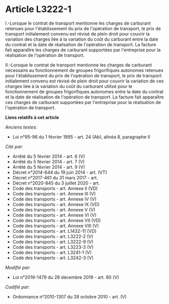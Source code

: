 # Article L3222-1

I.-Lorsque le contrat de transport mentionne les charges de carburant retenues pour l'établissement du prix de l'opération de
transport, le prix de transport initialement convenu est révisé de plein droit pour couvrir la variation des charges liée à
la variation du coût du carburant entre la date du contrat et la date de réalisation de l'opération de transport. La facture
fait apparaître les charges de carburant supportées par l'entreprise pour la réalisation de l'opération de transport.

II.-Lorsque le contrat de transport mentionne les charges de carburant nécessaire au fonctionnement de groupes frigorifiques
autonomes retenues pour l'établissement du prix de l'opération de transport, le prix de transport initialement convenu est
révisé de plein droit pour couvrir la variation de ces charges liée à la variation du coût du carburant utilisé pour le
fonctionnement de groupes frigorifiques autonomes entre la date du contrat et la date de réalisation de l'opération de
transport. La facture fait apparaître ces charges de carburant supportées par l'entreprise pour la réalisation de l'opération
de transport.

**Liens relatifs à cet article**

_Anciens textes_:

  - Loi n°95-96 du 1 février 1995 - art. 24 (Ab), alinéa 8, paragraphe II

_Cité par_:

  - Arrêté du 5 février 2014 - art. 6 (V)
  - Arrêté du 5 février 2014 - art. 7 (V)
  - Arrêté du 5 février 2014 - art. 9 (V)
  - Décret n°2014-644 du 19 juin 2014 - art. (VT)
  - Décret n°2017-461 du 31 mars 2017 - art.
  - Décret n°2020-845 du 3 juillet 2020 - art.
  - Code des transports - art. Annexe II (VD)
  - Code des transports - art. Annexe III (V)
  - Code des transports - art. Annexe IV (V)
  - Code des transports - art. Annexe IX (VD)
  - Code des transports - art. Annexe V (V)
  - Code des transports - art. Annexe VI (V)
  - Code des transports - art. Annexe VII (VD)
  - Code des transports - art. Annexe VIII (V)
  - Code des transports - art. L1432-11 (VD)
  - Code des transports - art. L3222-2 (V)
  - Code des transports - art. L3222-9 (V)
  - Code des transports - art. L3223-3 (V)
  - Code des transports - art. L3241-1 (V)
  - Code des transports - art. L3242-3 (V)

_Modifié par_:

  - Loi n°2019-1479 du 28 décembre 2019 - art. 60 (V)

_Codifié par_:

  - Ordonnance n°2010-1307 du 28 octobre 2010 - art. (V)
